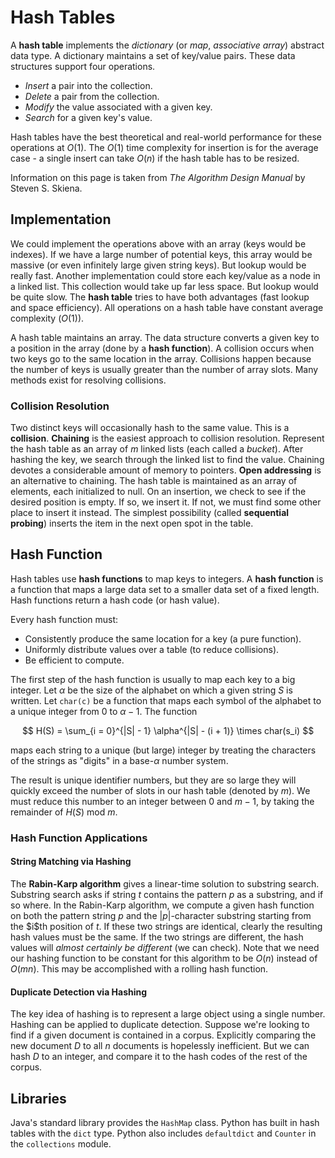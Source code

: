 # Hash Tables

A **hash table** implements the _dictionary_ (or _map_, _associative array_)
abstract data type. A dictionary maintains a set of key/value pairs. These data
structures support four operations.

- _Insert_ a pair into the collection.
- _Delete_ a pair from the collection.
- _Modify_ the value associated with a given key.
- _Search_ for a given key's value.

Hash tables have the best theoretical and real-world performance for these
operations at $O(1)$. The $O(1)$ time complexity for insertion is for the
average case - a single insert can take $O(n)$ if the hash table has to be
resized.

Information on this page is taken from _The Algorithm Design Manual_ by Steven
S. Skiena.

## Implementation

We could implement the operations above with an array (keys would be indexes).
If we have a large number of potential keys, this array would be massive (or
even infinitely large given string keys). But lookup would be really fast.
Another implementation could store each key/value as a node in a linked list.
This collection would take up far less space. But lookup would be quite slow.
The **hash table** tries to have both advantages (fast lookup and space
efficiency). All operations on a hash table have constant average complexity
($O(1)$).

A hash table maintains an array. The data structure converts a given key to a
position in the array (done by a **hash function**). A collision occurs when two
keys go to the same location in the array. Collisions happen because the number
of keys is usually greater than the number of array slots. Many methods exist
for resolving collisions.

### Collision Resolution

Two distinct keys will occasionally hash to the same value. This is a
**collision**. **Chaining** is the easiest approach to collision resolution.
Represent the hash table as an array of $m$ linked lists (each called a
_bucket_). After hashing the key, we search through the linked list to find the
value. Chaining devotes a considerable amount of memory to pointers. **Open
addressing** is an alternative to chaining. The hash table is maintained as an
array of elements, each initialized to null. On an insertion, we check to see if
the desired position is empty. If so, we insert it. If not, we must find some
other place to insert it instead. The simplest possibility (called **sequential
probing**) inserts the item in the next open spot in the table.

## Hash Function

Hash tables use **hash functions** to map keys to integers. A **hash function**
is a function that maps a large data set to a smaller data set of a fixed
length. Hash functions return a hash code (or hash value).

Every hash function must:

- Consistently produce the same location for a key (a pure function).
- Uniformly distribute values over a table (to reduce collisions).
- Be efficient to compute.

The first step of the hash function is usually to map each key to a big integer.
Let $\alpha$ be the size of the alphabet on which a given string $S$ is written.
Let `char(c)` be a function that maps each symbol of the alphabet to a unique
integer from 0 to $\alpha - 1$. The function

$$
H(S) = \sum_{i = 0}^{|S| - 1} \alpha^{|S| - (i + 1)} \times char(s_i)
$$

maps each string to a unique (but large) integer by treating the characters of
the strings as "digits" in a base-$\alpha$ number system.

The result is unique identifier numbers, but they are so large they will quickly
exceed the number of slots in our hash table (denoted by $m$). We must reduce
this number to an integer between $0$ and $m - 1$, by taking the remainder of
$H(S)$ mod $m$.

### Hash Function Applications

#### String Matching via Hashing

The **Rabin-Karp algorithm** gives a linear-time solution to substring search.
Substring search asks if string $t$ contains the pattern $p$ as a substring, and
if so where. In the Rabin-Karp algorithm, we compute a given hash function on
both the pattern string $p$ and the $|p|$-character substring starting from the
\$i\$th position of $t$. If these two strings are identical, clearly the
resulting hash values must be the same. If the two strings are different, the
hash values will _almost certainly be different_ (we can check). Note that we
need our hashing function to be constant for this algorithm to be $O(n)$ instead
of $O(mn)$. This may be accomplished with a rolling hash function.

#### Duplicate Detection via Hashing

The key idea of hashing is to represent a large object using a single number.
Hashing can be applied to duplicate detection. Suppose we're looking to find if
a given document is contained in a corpus. Explicitly comparing the new document
$D$ to all $n$ documents is hopelessly inefficient. But we can hash $D$ to an
integer, and compare it to the hash codes of the rest of the corpus.

## Libraries

Java's standard library provides the `HashMap` class. Python has built in hash
tables with the `dict` type. Python also includes `defaultdict` and `Counter` in
the `collections` module.
